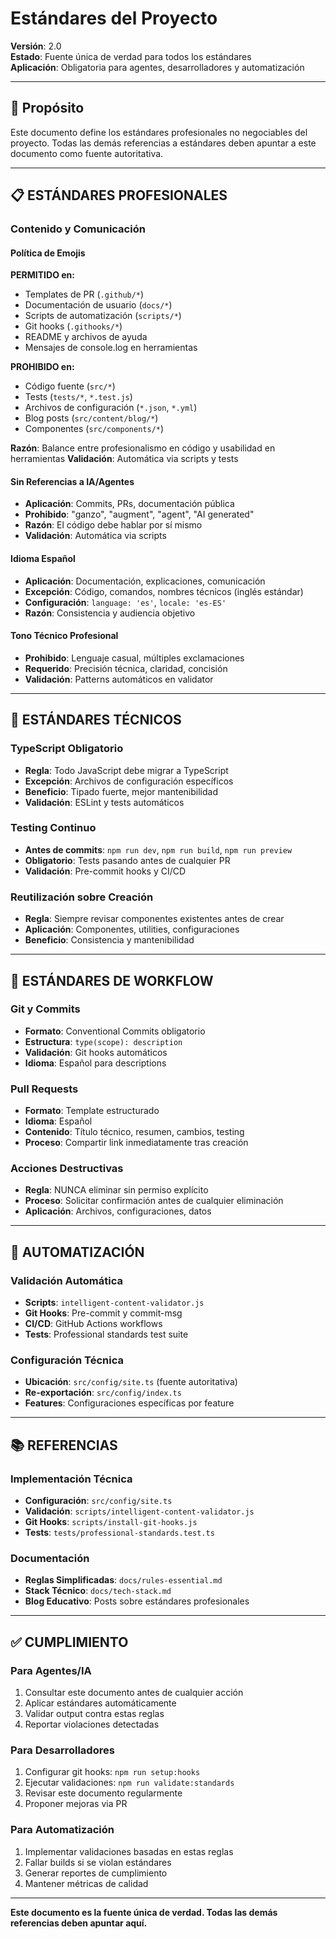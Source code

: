 # Estándares del Proyecto

**Versión**: 2.0  
**Estado**: Fuente única de verdad para todos los estándares  
**Aplicación**: Obligatoria para agentes, desarrolladores y automatización

---

## 🎯 Propósito

Este documento define los estándares profesionales no negociables del proyecto. Todas las demás referencias a estándares deben apuntar a este documento como fuente autoritativa.

---

## 📋 ESTÁNDARES PROFESIONALES

### Contenido y Comunicación

#### Política de Emojis
**PERMITIDO en:**
- Templates de PR (`.github/*`)
- Documentación de usuario (`docs/*`)
- Scripts de automatización (`scripts/*`)
- Git hooks (`.githooks/*`)
- README y archivos de ayuda
- Mensajes de console.log en herramientas

**PROHIBIDO en:**
- Código fuente (`src/*`)
- Tests (`tests/*`, `*.test.js`)
- Archivos de configuración (`*.json`, `*.yml`)
- Blog posts (`src/content/blog/*`)
- Componentes (`src/components/*`)

**Razón**: Balance entre profesionalismo en código y usabilidad en herramientas
**Validación**: Automática via scripts y tests

#### Sin Referencias a IA/Agentes
- **Aplicación**: Commits, PRs, documentación pública
- **Prohibido**: "ganzo", "augment", "agent", "AI generated"
- **Razón**: El código debe hablar por sí mismo
- **Validación**: Automática via scripts

#### Idioma Español
- **Aplicación**: Documentación, explicaciones, comunicación
- **Excepción**: Código, comandos, nombres técnicos (inglés estándar)
- **Configuración**: `language: 'es'`, `locale: 'es-ES'`
- **Razón**: Consistencia y audiencia objetivo

#### Tono Técnico Profesional
- **Prohibido**: Lenguaje casual, múltiples exclamaciones
- **Requerido**: Precisión técnica, claridad, concisión
- **Validación**: Patterns automáticos en validator

---

## 🔧 ESTÁNDARES TÉCNICOS

### TypeScript Obligatorio
- **Regla**: Todo JavaScript debe migrar a TypeScript
- **Excepción**: Archivos de configuración específicos
- **Beneficio**: Tipado fuerte, mejor mantenibilidad
- **Validación**: ESLint y tests automáticos

### Testing Continuo
- **Antes de commits**: `npm run dev`, `npm run build`, `npm run preview`
- **Obligatorio**: Tests pasando antes de cualquier PR
- **Validación**: Pre-commit hooks y CI/CD

### Reutilización sobre Creación
- **Regla**: Siempre revisar componentes existentes antes de crear
- **Aplicación**: Componentes, utilities, configuraciones
- **Beneficio**: Consistencia y mantenibilidad

---

## 🔄 ESTÁNDARES DE WORKFLOW

### Git y Commits
- **Formato**: Conventional Commits obligatorio
- **Estructura**: `type(scope): description`
- **Validación**: Git hooks automáticos
- **Idioma**: Español para descriptions

### Pull Requests
- **Formato**: Template estructurado
- **Idioma**: Español
- **Contenido**: Título técnico, resumen, cambios, testing
- **Proceso**: Compartir link inmediatamente tras creación

### Acciones Destructivas
- **Regla**: NUNCA eliminar sin permiso explícito
- **Proceso**: Solicitar confirmación antes de cualquier eliminación
- **Aplicación**: Archivos, configuraciones, datos

---

## 🤖 AUTOMATIZACIÓN

### Validación Automática
- **Scripts**: `intelligent-content-validator.js`
- **Git Hooks**: Pre-commit y commit-msg
- **CI/CD**: GitHub Actions workflows
- **Tests**: Professional standards test suite

### Configuración Técnica
- **Ubicación**: `src/config/site.ts` (fuente autoritativa)
- **Re-exportación**: `src/config/index.ts`
- **Features**: Configuraciones específicas por feature

---

## 📚 REFERENCIAS

### Implementación Técnica
- **Configuración**: `src/config/site.ts`
- **Validación**: `scripts/intelligent-content-validator.js`
- **Git Hooks**: `scripts/install-git-hooks.js`
- **Tests**: `tests/professional-standards.test.ts`

### Documentación
- **Reglas Simplificadas**: `docs/rules-essential.md`
- **Stack Técnico**: `docs/tech-stack.md`
- **Blog Educativo**: Posts sobre estándares profesionales

---

## ✅ CUMPLIMIENTO

### Para Agentes/IA
1. Consultar este documento antes de cualquier acción
2. Aplicar estándares automáticamente
3. Validar output contra estas reglas
4. Reportar violaciones detectadas

### Para Desarrolladores
1. Configurar git hooks: `npm run setup:hooks`
2. Ejecutar validaciones: `npm run validate:standards`
3. Revisar este documento regularmente
4. Proponer mejoras via PR

### Para Automatización
1. Implementar validaciones basadas en estas reglas
2. Fallar builds si se violan estándares
3. Generar reportes de cumplimiento
4. Mantener métricas de calidad

---

**Este documento es la fuente única de verdad. Todas las demás referencias deben apuntar aquí.**
